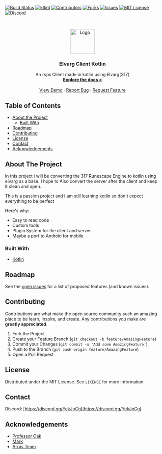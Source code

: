 <!--
*** Thanks for checking out this README Template. If you have a suggestion that would
*** make this better, please fork the repo and create a pull request or simply open
*** an issue with the tag "enhancement".
*** Thanks again! Now go create something AMAZING! :D
-->




[![Build Status](https://img.shields.io/travis/Mark7625/Elvarg_Client_Kotlin?style=for-the-badge)](https://travis-ci.org/github/Mark7625/Elvarg_Client_Kotlin)
[![ktlint](https://img.shields.io/badge/code%20style-%E2%9D%A4-FF4081.svg?style=for-the-badge)](https://ktlint.github.io/)
[![Contributors][contributors-shield]][contributors-url]
[![Forks][forks-shield]][forks-url]
[![Issues][issues-shield]][issues-url]
[![MIT License][license-shield]][license-url]
[![Discord](https://img.shields.io/discord/762499838885494834?style=for-the-badge)](https://discord.gg/YekJnCg)


<!-- PROJECT LOGO -->
<br />
<p align="center">
  <a href="https://github.com/Mark7625/Elvarg_Client_Kotlin">
    <img src="https://i.imgur.com/FMMIQWH.png" alt="Logo" width="80" height="80">
  </a>

  <h3 align="center">Elvarg Client Kotlin</h3>

  <p align="center">
    An rsps Client made in kotlin using Elvarg(317)
    <br />
    <a href="https://github.com/Mark7625/Elvarg_Client_Kotlin"><strong>Explore the docs »</strong></a>
    <br />
    <br />
    <a href="https://github.com/Mark7625/Elvarg_Client_Kotlin">View Demo</a>
    ·
    <a href="https://github.com/Mark7625/Elvarg_Client_Kotlin/issues">Report Bug</a>
    ·
    <a href="https://github.com/Mark7625/Elvarg_Client_Kotlin/issues">Request Feature</a>
  </p>




<!-- TABLE OF CONTENTS -->
## Table of Contents

* [About the Project](#about-the-project)
  * [Built With](#built-with)
* [Roadmap](#roadmap)
* [Contributing](#contributing)
* [License](#license)
* [Contact](#contact)
* [Acknowledgements](#acknowledgements)



<!-- ABOUT THE PROJECT -->
## About The Project

In this project i will be converting the 317 Runescape Engine to kotlin using elvarg as a base. I hope to
Also convert the server after the client and keep it clean and open.

This is a passion project and i am still learning kotlin so don't expect everything to be perfect

Here's why:
* Easy to read code
* Custom tools
* Plugin System for the client and server
* Maybe a port to Android for mobile

### Built With
* [Kotlin](https://kotlinlang.org/)


<!-- ROADMAP -->
## Roadmap

See the [open issues](https://github.com/Mark7625/Elvarg_Client_Kotlin/issues) for a list of proposed features (and known issues).



<!-- CONTRIBUTING -->
## Contributing

Contributions are what make the open source community such an amazing place to be learn, inspire, and create. Any contributions you make are **greatly appreciated**.

1. Fork the Project
2. Create your Feature Branch (`git checkout -b feature/AmazingFeature`)
3. Commit your Changes (`git commit -m 'Add some AmazingFeature'`)
4. Push to the Branch (`git push origin feature/AmazingFeature`)
5. Open a Pull Request



<!-- LICENSE -->
## License

Distributed under the MIT License. See `LICENSE` for more information.



<!-- CONTACT -->
## Contact

Discord: [https://discord.gg/YekJnCg](https://discord.gg/YekJnCg)



<!-- ACKNOWLEDGEMENTS -->
## Acknowledgements
* [Professor Oak](https://www.rune-server.ee/runescape-development/rs2-server/downloads/651062-elvarg-131osrs-base-netty-4-1-8-jaggrab-perfect-combat-extremely-stable-release.html)
* [Mark](https://www.rune-server.ee/members/mark_/) 
* [Arrav Team](https://www.rune-server.ee/runescape-development/rs2-server/downloads/681637-arrav-edgeville-avarrocka-something-special.html) 

<!-- MARKDOWN LINKS & IMAGES -->

[contributors-shield]: https://img.shields.io/github/contributors/Mark7625/Elvarg_Client_Kotlin?style=for-the-badge
[contributors-url]: https://github.com/Mark7625/Elvarg_Client_Kotlin/graphs/contributors
[forks-shield]: https://img.shields.io/github/forks/Mark7625/Elvarg_Client_Kotlin?style=for-the-badge
[forks-url]: https://github.com/Mark7625/Elvarg_Client_Kotlin/network/members
[issues-shield]: https://img.shields.io/github/issues/Mark7625/Elvarg_Client_Kotlin?style=for-the-badge
[issues-url]: https://github.com/issues/Mark7625/Elvarg_Client_Kotlin
[license-shield]: https://img.shields.io/github/license/Mark7625/Elvarg_Client_Kotlin?style=for-the-badge
[license-url]: https://github.com/Mark7625/Elvarg_Client_Kotlin/blob/master/LICENSE.txt
[product-screenshot]: images/screenshot.png
